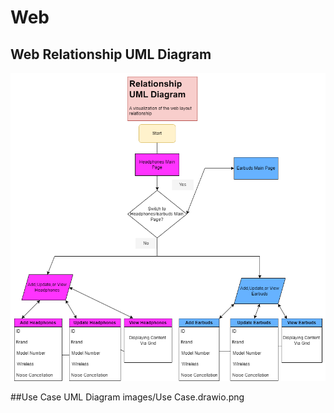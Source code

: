 # Web

## Web Relationship UML Diagram
![](images/WebRelationship.drawio.png)

##Use Case UML Diagram
images/Use Case.drawio.png
